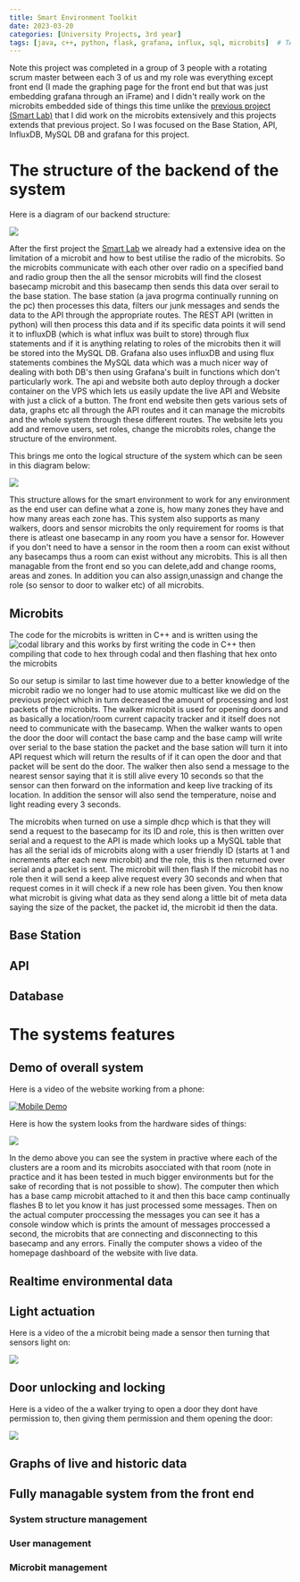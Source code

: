 ```yaml
---
title: Smart Environment Toolkit
date: 2023-03-20
categories: [University Projects, 3rd year]
tags: [java, c++, python, flask, grafana, influx, sql, microbits]  # TAG names should always be lowercase
---
```


Note this project was completed in a group of 3 people with a rotating scrum master between each 3 of us and my role was everything except front end (I made the graphing page for the front end but that was just embedding grafana through an iFrame) and I didn't really work on the microbits embedded side of things this time unlike the [previous project (Smart Lab)](https://michael-perdue.github.io/posts/Smart-Lab/) that I did work on the microbits extensively and this projects extends that previous project. So I was focused on the Base Station, API, InfluxDB, MySQL DB and grafana for this project.

# The structure of the backend of the system

Here is a diagram of our backend structure:

![](https://michael-perdue.github.io/assets/ToolkitDiagram.jpg)

After the first project the [Smart Lab](https://michael-perdue.github.io/posts/Smart-Lab/) we already had a extensive idea on the limitation of a microbit and how to best utilise the radio of the microbits. So the microbits communicate with each other over radio on a specified band and radio group then the all the sensor microbits will find the closest basecamp microbit and this basecamp then sends this data over serail to the base station. The base station (a java progrma continually running on the pc) then processes this data, filters our junk messages and sends the data to the API through the appropriate routes. The REST API (written in python) will then process this data and if its specific data points it will send it to influxDB (which is what influx was built to store) through flux statements and if it is anything relating to roles of the microbits then it will be stored into the MySQL DB. Grafana also uses influxDB and using flux statements combines the MySQL data which was a much nicer way of dealing with both DB's then using Grafana's built in functions which don't particularly work. The api and website both auto deploy through a docker container on the VPS which lets us easily update the live API and Website with just a click of a button. The front end website then gets various sets of data, graphs etc all through the API routes and it can manage the microbits and the whole system through these different routes. The website lets you add and remove users, set roles, change the microbits roles, change the structure of the environment.

This brings me onto the logical structure of the system which can be seen in this diagram below:

![](https://michael-perdue.github.io/assets/SET-structure.png)

This structure allows for the smart environment to work for any environment as the end user can define what a zone is, how many zones they have and how many areas each zone has. This system also supports as many walkers, doors and sensor microbits the only requirement for rooms is that there is atleast one basecamp in any room you have a sensor for. However if you don't need to have a sensor in the room then a room can exist without any basecamps thus a room can exist without any microbits. This is all then managable from the front end so you can delete,add and change rooms, areas and zones. In addition you can also assign,unassign and change the role (so sensor to door to walker etc) of all microbits.


## Microbits
The code for the microbits is written in C++ and is written using the ![codal library](https://github.com/lancaster-university/codal-microbit-v2) and this works by first writing the code in C++ then compiling that code to hex through codal and then flashing that hex onto the microbits 

So our setup is similar to last time however due to a better knowledge of the microbit radio we no longer had to use atomic multicast like we did on the previous project which in turn decreased the amount of processing and lost packets of the microbits. The walker microbit is used for opening doors and as basically a location/room current capacity tracker and it itself does not need to communicate with the basecamp. When the walker wants to open the door the door will contact the base camp and the base camp will write over serial to the base station the packet and the base sation will turn it into API request which will return the results of if it can open the door and that packet will be sent do the door. The walker then also send a message to the nearest sensor saying that it is still alive every 10 seconds so that the sensor can then forward on the information and keep live tracking of its location. In addition the sensor will also send the temperature, noise and light reading every 3 seconds. 

The microbits when turned on use a simple dhcp which is that they will send a request to the basecamp for its ID and role, this is then written over serial and a request to the API is made which looks up a MySQL table that has all the serial ids of microbits along with a user friendly ID (starts at 1 and increments after each new microbit) and the role, this is then returned over serial and a packet is sent. The microbit will then flash If the microbit has no role then it will send a keep alive request every 30 seconds and when that request comes in it will check if a new role has been given. You then know what microbit is giving what data as they send along a little bit of meta data saying the size of the packet, the packet id, the microbit id then the data. 

## Base Station

## API

## Database

# The systems features

## Demo of overall system

Here is a video of the website working from a phone:

[![Mobile Demo](https://img.youtube.com/vi/edvk2hz0MMY/0.jpg)](https://www.youtube.com/watch?v=edvk2hz0MMY&t "Mobile Demo")

Here is how the system looks from the hardware sides of things:

![](https://michael-perdue.github.io/assets/AllToolkit.gif)

In the demo above you can see the system in practive where each of the clusters are a room and its microbits asocciated with that room (note in practice and it has been tested in much bigger environments but for the sake of recording that is not possible to show). The computer then which has a base camp microbit attached to it and then this bace camp continually flashes B to let you know it has just processed some messages. Then on the actual computer proccessing the messages you can see it has a console window which is prints the amount of messages proccessed a second, the microbits that are connecting and disconnecting to this basecamp and any errors. Finally the computer shows a video of the homepage dashboard of the website with live data.

## Realtime environmental data

## Light actuation

Here is a video of the a microbit being made a sensor then turning that sensors light on:

![](https://michael-perdue.github.io/assets/LightToolkit.gif)

## Door unlocking and locking

Here is a video of the a walker trying to open a door they dont have permission to, then giving them permission and them opening the door:

![](https://michael-perdue.github.io/assets/DoorToolkit.gif)

## Graphs of live and historic data

## Fully managable system from the front end

### System structure management

### User management

### Microbit management

